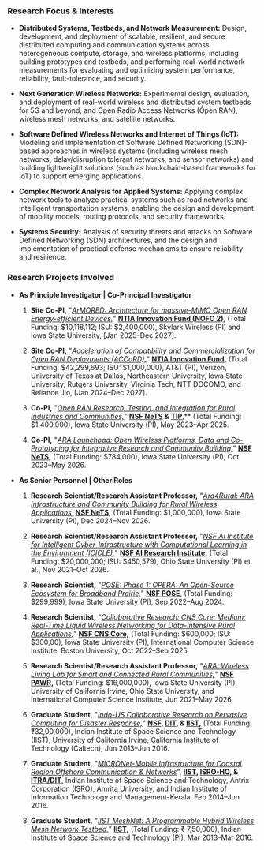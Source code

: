 ### Research Focus & Interests

* **Distributed Systems, Testbeds, and Network Measurement:** Design,
  development, and deployment of scalable, resilient, and secure
  distributed computing and communication systems across heterogeneous
  compute, storage, and wireless platforms, including building
  prototypes and testbeds, and performing real-world network
  measurements for evaluating and optimizing system performance,
  reliability, fault-tolerance, and security.

* **Next Generation Wireless Networks:** Experimental design,
  evaluation, and deployment of real-world wireless and distributed
  system testbeds for 5G and beyond, and Open Radio Access Networks
  (Open RAN), wireless mesh networks, and satellite networks.

* **Software Defined Wireless Networks and Internet of Things (IoT):**
  Modeling and implementation of Software Defined Networking
  (SDN)-based approaches in wireless systems (including wireless mesh
  networks, delay/disruption tolerant networks, and sensor networks)
  and building lightweight solutions (such as blockchain-based
  frameworks for IoT) to support emerging applications.

* **Complex Network Analysis for Applied Systems:** Applying complex
  network tools to analyze practical systems such as road networks and
  intelligent transportation systems, enabling the design and
  development of mobility models, routing protocols, and security
  frameworks.

* **Systems Security:** Analysis of security threats and attacks on
  Software Defined Networking (SDN) architectures, and the design and
  implementation of practical defense mechanisms to ensure reliability
  and resilience.


### Research Projects Involved

* **As Principle Investigator | Co-Principal Investigator**

	1. **Site Co-PI,** "[*ArMORED: Architecture for massive-MIMO Open
		RAN Energy-efficient
		Devices,*](https://www.ntia.gov/press-release/2025/biden-harris-administration-awards-117-million-wireless-innovation)"
		[**NTIA Innovation Fund (NOFO
		2)**](https://www.ntia.gov/program/innovation-fund/grant-programs/round-2-2024/program-documentation/nofo-2),
		(Total Funding: $10,118,112; ISU: $2,400,000), Skylark
		Wireless (PI) and Iowa State University, [Jan 2025–Dec 2027].

	2. **Site Co-PI,** "[*Acceleration of Compatibility and
		Commercialization for Open RAN Deployments
		(ACCoRD),*](https://www.ntia.gov/press-release/2024/biden-harris-administration-awards-42m-wireless-innovation)"
		[**NTIA Innovation
		Fund,**](https://www.ntia.gov/press-release/2024/biden-harris-administration-awards-42m-wireless-innovation)
		(Total Funding: $42,299,693; ISU: $1,000,000), AT&T (PI),
		Verizon, University of Texas at Dallas, Northeastern
		University, Iowa State University, Rutgers University,
		Virginia Tech, NTT DOCOMO, and Reliance Jio, [Jan 2024–Dec
		2027].

	3. **Co-PI,** "[*Open RAN Research, Testing, and Integration for
	   Rural Industries and Communities,*]()" [**NSF
	   NeTS**](https://www.nsf.gov/funding/opportunities/nets-networking-technology-systems)
	   **&** [**TIP**](https://www.nsf.gov/tip/latest),** (Total
	   Funding: $1,400,000), Iowa State University (PI), May 2023–Apr
	   2025.

	4. **Co-PI,** "[*ARA Launchpad: Open Wireless Platforms, Data and
		Co-Prototyping for Integrative Research and Community
		Building,*](https://arawireless.org/)" [**NSF
		NeTS,**](https://www.nsf.gov/funding/opportunities/nets-networking-technology-systems)
		(Total Funding: $784,000), Iowa State University (PI), Oct
		2023–May 2026.

* **As Senior Personnel | Other Roles**

	1. **Research Scientist/Research Assistant Professor,**
		"[*Ara4Rural: ARA Infrastructure and Community Building for
		Rural Wireless Applications,*](https://arawireless.org/)
		[**NSF
		NeTS,**](https://www.nsf.gov/funding/opportunities/nets-networking-technology-systems)
		(Total Funding: $1,000,000), Iowa State University (PI), Dec
		2024–Nov 2026.

	2. **Research Scientist/Research Assistant Professor,** "[*NSF AI
		Institute for Intelligent Cyber-Infrastructure with
		Computational Learning in the Environment
		(ICICLE),*](https://icicle.osu.edu/)" [**NSF AI Research
		Institute,**](https://www.nsf.gov/funding/opportunities/national-artificial-intelligence-research-institutes)
		(Total Funding: $20,000,000; ISU: $450,579), Ohio State
		University (PI) et al., Nov 2021–Oct 2026.

	3. **Research Scientist,** "[*POSE: Phase 1: OPERA: An Open-Source
		Ecosystem for Broadband
		Prairie,*](https://wici.iastate.edu/opera/)" [**NSF
		POSE**](https://www.nsf.gov/funding/opportunities/pose-pathways-enable-open-source-ecosystems),
		(Total Funding: $299,999), Iowa State University (PI), Sep
		2022–Aug 2024.

	4. **Research Scientist,** "[*Collaborative Research: CNS Core:
		Medium: Real-Time Liquid Wireless Networking for
		Data-Intensive Rural
		Applications,*](https://wici.iastate.edu/rt-lwn/)" [**NSF CNS
		Core,**](https://www.nsf.gov/funding/opportunities/cns-core-cns-cns-core/505671/157159)
		(Total Funding: $600,000; ISU: $300,00), Iowa State University
		(PI), International Computer Science Institute, Boston
		University, Oct 2022–Sep 2025.

	5. **Research Scientist/Research Assistant Professor,** "[*ARA:
		Wireless Living Lab for Smart and Connected Rural
		Communities,*](https://arawireless.org/)" [**NSF
		PAWR,**](https://www.nsf.gov/funding/opportunities/pawrppo-platforms-advanced-wireless-research-pawr-establishing-pawr/505316/nsf16-585)
		(Total Funding: $16,000,000), Iowa State University (PI),
		University of California Irvine, Ohio State University, and
		International Computer Science Institute, Jun 2021–May 2026.

	6. **Graduate Student,** "[*Indo-US Collaborative Research on
		Pervasive Computing for Disaster Response,*]()"
		**[NSF,](https://www.nsf.gov/)
		[DIT](https://www.meity.gov.in/), &
		[IIST,](https://www.iist.ac.in/)** (Total Funding:
		&#8377;32,00,000), Indian Institute of Space Science and
		Technology (IIST), University of California Irvine, California
		Institute of Technology (Caltech), Jun 2013–Jun 2016.

	7. **Graduate Student,** "[*MICRONet-Mobile Infrastructure for
		Coastal Region Offshore Communication & Networks*]()",
		**[IIST](https://www.iist.ac.in/),
		[ISRO-HQ](https://www.isro.gov.in/), &
		[ITRA/DIT](https://dic.gov.in/dic_journey/itra-it-research-academy/)**,
		Indian Institute of Space Science and Technology, Antrix
		Corporation (ISRO), Amrita University, and Indian Institute of
		Information Technology and Management-Kerala, Feb 2014–Jun
		2016.

	8. **Graduate Student,** "[*IIST MeshNet: A Programmable Hybrid
       Wireless Mesh Network Testbed,*]()"
       [**IIST,**](https://www.iist.ac.in/) (Total Funding: &#8377;
       7,50,000), Indian Institute of Space Science and Technology
       (PI), Mar 2013–Mar 2016.
